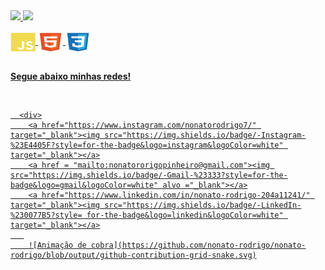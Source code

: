 <div>
       <a href="https://github.com/nonato-rodrigo">
        <img height="180em" src="https://github-readme-stats.vercel.app/api?username=nonato-rodrigo&theme=tokyonight&include_all_commits=true&count_private=true"/>
        <img height="180em" src="https://github-readme-stats.vercel.app/api/top-langs/?username=nonato-rodrigo&layout=compact&langs_count=6&theme=tokyonight"/>
      </div>
      <div style="display: inline_block"><br>
        <img align="center" alt="Js" height="30" width="40" src="https://raw.githubusercontent.com/devicons/devicon/master/icons/javascript/javascript-plain.svg ">
        <img align="center" alt="HTML" height="30" width="40" src="https://raw.githubusercontent.com/devicons/devicon/master/icons/html5/html5-original.svg ">
        <img align="center" alt="CSS" height="30" width="40" src="https://raw.githubusercontent.com/devicons/devicon/master/icons/css3/css3-original.svg ">
      </div>
       <br>
       
  <p><strong>Segue abaixo minhas redes!</strong></p>
       <br>
  
      <div>
        <a href="https://www.instagram.com/nonatorodrigo7/" target="_blank"><img src="https://img.shields.io/badge/-Instagram-%23E4405F?style=for-the-badge&logo=instagram&logoColor=white" target="_blank"></a>
        <a href = "mailto:nonatororigopinheiro@gmail.com"><img src="https://img.shields.io/badge/-Gmail-%23333?style=for-the-badge&logo=gmail&logoColor=white" alvo ="_blank"></a>
        <a href="https://www.linkedin.com/in/nonato-rodrigo-204a11241/" target="_blank"><img src="https://img.shields.io/badge/-LinkedIn-%230077B5?style= for-the-badge&logo=linkedin&logoColor=white" target="_blank"></a>
       
        ![Animação de cobra](https://github.com/nonato-rodrigo/nonato-rodrigo/blob/output/github-contribution-grid-snake.svg)
